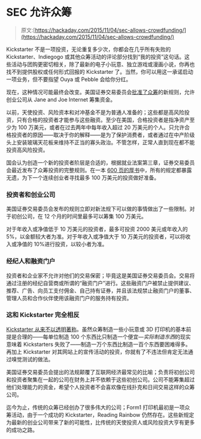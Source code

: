 # SEC 允许众筹

> 原文:[https://hackaday.com/2015/11/04/sec-allows-crowdfunding/](https://hackaday.com/2015/11/04/sec-allows-crowdfunding/)

Kickstarter 不是一项投资，无论重复多少次，你都会在几乎所有失败的 Kickstarter、Indiegogo 或其他众筹活动的评论部分找到“我的投资”这句话。这些活动与团购更密切相关，除了最新的电子小玩意、独立游戏或漫画小说，你再也找不到提供股权或任何形式回报的 Kickstarter 了。当然，你可以用这一承诺启动一项业务，但不要指望 Ouya 或 Pebble 会给你分红。

现在，这种情况可能最终会改变。美国证券交易委员会[批准了众筹](http://venturebeat.com/2015/10/30/u-s-sec-approves-new-crowdfunding-rules/)的新规则，允许创业公司从 Jane and Joe Internet 筹集资金。

以前，天使投资、风险资本和对冲基金不是为普通人准备的；这些都是高风险投资，只有合格的投资者才能参与这些融资。至少在美国，合格投资者是指净资产至少为 100 万美元，或者在过去两年中每年收入超过 20 万美元的个人。只允许合格投资者的原因——取决于你的解释——是为了保护消费者，或者通过在中产阶级头上安装玻璃天花板来维持不正当的寡头政治。不管怎样，正常人直到现在都不能投资高风险投资。

国会认为创造一个新的投资者阶层是合适的，根据就业法案第三章，证券交易委员会最近发布了众筹投资的完整规则。在一本 [600 页的厚书](http://www.sec.gov/rules/final/2015/33-9974.pdf)中，所有的规定都暴露无遗，为下一个连续创业者寻找最多 100 万美元的投资做好准备。

### 投资者和创业公司

美国证券交易委员会发布的规则立即对新法规下可以做的事情做出了一些限制。对于初创公司，在 12 个月的时间里最多可以筹集 100 万美元。

对于年收入或净值低于 10 万美元的投资者，最多可投资 2000 美元或年收入的 5%，以金额较大者为准。对于年收入或净值大于 10 万美元的投资者，可以将收入或净值的 10%进行投资，以较小者为准。

### 经纪人和融资门户

投资者和企业家不允许对他们的交易保密；毕竟这是美国证券交易委员会。交易将通过注册的经纪自营商或所谓的“融资门户”进行。这些融资门户被禁止提供建议、推荐、广告、向员工支付佣金、自己持有证券，并且该法规禁止融资门户的董事、管理人员和合作伙伴使用该融资门户的服务持有投资。

### 这和 Kickstarter 完全相反

[Kickstarter 从来不以透明著称](https://hackaday.com/2015/08/25/the-problem-with-kickstarter-a-lack-of-transparency/)。虽然众筹制造一些小玩意或 3D 打印机的基本前提是合理的——每单位制造 100 个东西比只制造一个便宜—*实际制造东西*的现实意味着 Kickstarters 失败了——制造一万个东西比制造一百个东西要困难得多。再加上 Kickstarter 对其网站上的宣传活动的投资，你就有了不违法但肯定无法通过嗅觉测试的做法。

美国证券交易委员会提出的法规颠覆了互联网经济最常见的比喻；负责将初创公司和投资者聚集在一起的公司在财务上并不依赖于这些初创公司。公司不能筹集超过他们处理能力的资金，希望个人投资者不会喜欢像在线扑克和日间交易这样的众筹公司。

迄今为止，传统的众筹已经创办了很多伟大的公司；Form1 打印机最初是一项众筹活动，由于一个成功的 Kickstarter，Reading Rainbow 仍然存在。这些新规定为最新的创业公司带来了新的可能性，比传统的天使投资人或风险投资大亨有更多的成功之路。